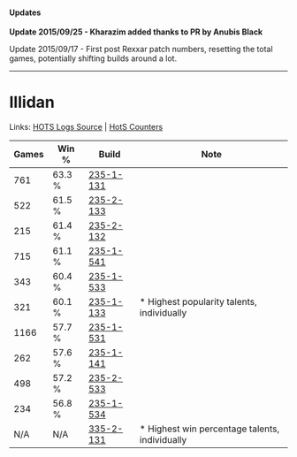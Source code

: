 #### Updates
**Update 2015/09/25 - Kharazim added thanks to PR by Anubis Black**

Update 2015/09/17 - First post Rexxar patch numbers, resetting the total games, potentially shifting builds around a lot.

***

# Illidan

Links: [HOTS Logs Source](https://www.hotslogs.com/Sitewide/HeroDetails?Hero=Illidan) | [HotS Counters](http://hotscounters.com/#/hero/Illidan)

Games  | Win %  | Build     | Note
-----  | -----  | -----     | ----
761    | 63.3 % | [235-1-131](http://www.heroesfire.com/hots/talent-calculator/illidan#l7QR) | 
522    | 61.5 % | [235-2-133](http://www.heroesfire.com/hots/talent-calculator/illidan#l7g5) | 
215    | 61.4 % | [235-2-132](http://www.heroesfire.com/hots/talent-calculator/illidan#l7g4) | 
715    | 61.1 % | [235-1-541](http://www.heroesfire.com/hots/talent-calculator/illidan#l7Wr) | 
343    | 60.4 % | [235-1-533](http://www.heroesfire.com/hots/talent-calculator/illidan#l7Wj) | 
321    | 60.1 % | [235-1-133](http://www.heroesfire.com/hots/talent-calculator/illidan#l7QT) | * Highest popularity talents, individually
1166   | 57.7 % | [235-1-531](http://www.heroesfire.com/hots/talent-calculator/illidan#l7Wh) | 
262    | 57.6 % | [235-1-141](http://www.heroesfire.com/hots/talent-calculator/illidan#l7Qb) | 
498    | 57.2 % | [235-2-533](http://www.heroesfire.com/hots/talent-calculator/illidan#l7mL) | 
234    | 56.8 % | [235-1-534](http://www.heroesfire.com/hots/talent-calculator/illidan#l7Wk) | 
N/A    | N/A    | [335-2-131](http://www.heroesfire.com/hots/talent-calculator/illidan#oxp3) | * Highest win percentage talents, individually

